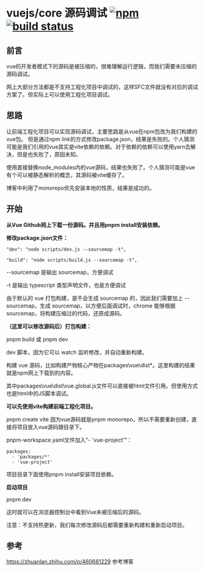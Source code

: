 # vuejs/core 源码调试 [![npm](https://img.shields.io/npm/v/vue.svg)](https://www.npmjs.com/package/vue) [![build status](https://github.com/vuejs/core/actions/workflows/ci.yml/badge.svg?branch=main)](https://github.com/vuejs/core/actions/workflows/ci.yml)

## 前言
vue的开发者模式下的源码是被压缩的，很难理解运行逻辑，而我们需要未压缩的源码调试。

网上大部分方法都是不支持工程化项目中调试的，这样SFC文件就没有对应的调试方案了。但实际上可以使用工程化项目调试。

## 思路

让前端工程化项目可以实现源码调试，主要思路是从vue在npm包改为我们构建的vue包。
但是通过npm link的方式修改package.json，结果是失败的。个人猜测可能是我们引用的vue其实是vite依赖的依赖。对于依赖的依赖可以使用yarn去解决，但是也失败了，原因未知。

使用直接替换node_modules内的vue源码，结果也失败了。个人猜测可能是vue有个可以被静态解析的概念，其源码被vite缓存了。

博客中利用了monorepo优先安装本地的性质，结果是成功的。
## 开始
**从Vue Github网上下载一份源码。并且用pnpm install安装依赖。**

**修改package.json文件：**
```
"dev": "node scripts/dev.js --sourcemap -t", 

"build": "node scripts/build.js --sourcemap -t",
```

--sourcemap 是输出 sourcemap，方便调试

-t 是输出 typescript 类型声明文件，也是方便调试

由于默认的 vue 打包构建，是不会生成 sourcemap 的，因此我们需要加上 --sourcemap，生成 sourcemap，以方便后面调试时，chrome 能够根据 sourcemap，将构建压缩过的代码，还原成源码。


**（这里可以修改源码后）打包构建：**

pnpm build 或 pnpm dev

dev 脚本，因为它可以 watch 监听修改，并自动重新构建。

构建 vue 源码，比如构建产物核心产物在packages\vue\dist\*。这里构建的结果就是npm网上下载到的内容。

其中packages\vue\dist\vue.global.js文件可以直接被html文件引用。但使用方式也是html中的JS脚本调试。

**可以先使用vite构建前端工程化项目。**

pnpm create vite
因为vue源码就是pnpm monorepo，所以不需要重新创建，直接将项目放入vue源码跟目录下。

pnpm-workspace.yaml文件加入“- 'vue-project'”：
```
packages:
  - 'packages/*'
  - 'vue-project'
```
项目目录下面使用pnpm install安装项目依赖。

**启动项目**

pnpm dev 

这时就可以在浏览器控制台中看到Vue未被压缩后的源码。

注意：不支持热更新，我们每次修改源码后都需要重新构建和重新启动项目。

## 参考
https://zhuanlan.zhihu.com/p/460681229 参考博客

